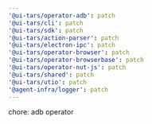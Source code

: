 ```yaml
---
'@ui-tars/operator-adb': patch
'@ui-tars/cli': patch
'@ui-tars/sdk': patch
'@ui-tars/action-parser': patch
'@ui-tars/electron-ipc': patch
'@ui-tars/operator-browser': patch
'@ui-tars/operator-browserbase': patch
'@ui-tars/operator-nut-js': patch
'@ui-tars/shared': patch
'@ui-tars/utio': patch
'@agent-infra/logger': patch
---
```


chore: adb operator
